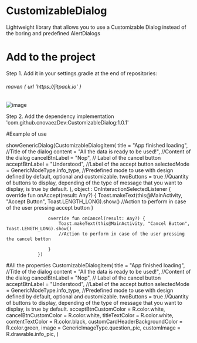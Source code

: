 # CustomizableDialog
Lightweight library that allows you to use a Customizable Dialog instead of the boring and predefined AlertDialogs

# Add to the project

Step 1. Add it in your settings.gradle at the end of repositories:
<h6>maven { url 'https://jitpack.io' }</h6>

![image](https://github.com/cnovaezDev/CustomizableDialog/assets/103778694/1952db4d-a1f3-4a74-8c2e-1e7426e31b68)

Step 2. Add the dependency
implementation 'com.github.cnovaezDev:CustomizableDialog:1.0.1'

#Example of use

 showGenericDialog(CustomizableDialogItem(
                    title = "App finished loading", //Title of the dialog
                    content = "All the data is ready to be used!", //Content of the dialog
                    cancelBtnLabel = "Nop", // Label of the cancel button
                    acceptBtnLabel = "Understood", //Label of the accept button
                    selectedMode = GenericModeType.info_type, //Predefined mode to use with design defined by default, optional and customizable.
                    twoButtons = true //Quantity of buttons to display, depending of the type of message that you want to display, is true by default.
                ),
                object : OnInteractionSelectedListener {
                    override fun onAccept(result: Any?) {
                        Toast.makeText(this@MainActivity, "Accept Button", Toast.LENGTH_LONG).show()
                        //Action to perform in case of the user pressing accept button
                    }

                    override fun onCancel(result: Any?) {
                        Toast.makeText(this@MainActivity, "Cancel Button", Toast.LENGTH_LONG).show()
                        //Action to perform in case of the user pressing the cancel button

                    }
                })

#All the properties
CustomizableDialogItem(
                    title = "App finished loading", //Title of the dialog
                    content = "All the data is ready to be used!", //Content of the dialog
                    cancelBtnLabel = "Nop", // Label of the cancel button
                    acceptBtnLabel = "Understood", //Label of the accept button
                    selectedMode = GenericModeType.info_type, //Predefined mode to use with design defined by default, optional and customizable.
                    twoButtons = true //Quantity of buttons to display, depending of the type of message that you want to display, is true by default.
                     acceptBtnCustomColor = R.color.white,
                    cancelBtnCustomColor = R.color.white,
                    titleTextColor = R.color.white,
                    contentTextColor = R.color.black,
                    customCardHeaderBackgroundColor = R.color.green,
                    image = GenericImageType.question_pic,
                    customImage = R.drawable.info_pic,
                )
